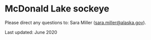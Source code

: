 # McDonald Lake sockeye
Please direct any questions to: Sara Miller (sara.miller@alaska.gov).

Last updated: June 2020
